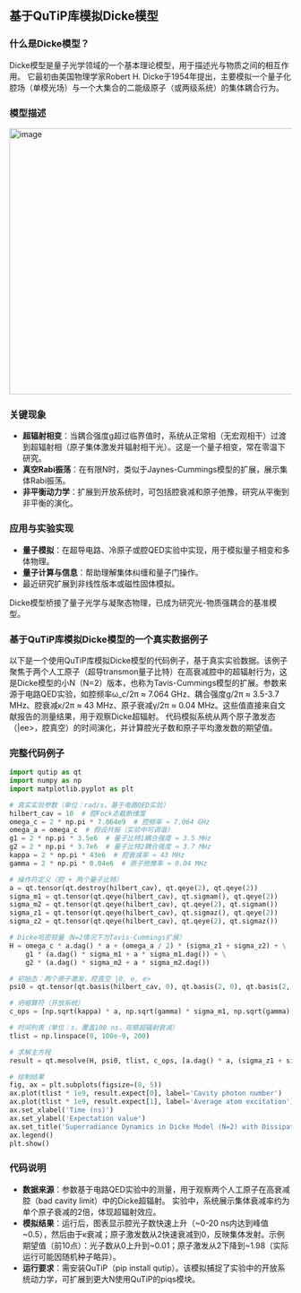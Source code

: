## 基于QuTiP库模拟Dicke模型
### 什么是Dicke模型？
Dicke模型是量子光学领域的一个基本理论模型，用于描述光与物质之间的相互作用。 它最初由美国物理学家Robert H. Dicke于1954年提出，主要模拟一个量子化腔场（单模光场）与一个大集合的二能级原子（或两级系统）的集体耦合行为。

### 模型描述
<img width="688" height="475" alt="image" src="https://github.com/user-attachments/assets/b3ae8741-0369-48fe-8484-662175700868" />


### 关键现象
- **超辐射相变**：当耦合强度g超过临界值时，系统从正常相（无宏观相干）过渡到超辐射相（原子集体激发并辐射相干光）。这是一个量子相变，常在零温下研究。
- **真空Rabi振荡**：在有限N时，类似于Jaynes-Cummings模型的扩展，展示集体Rabi振荡。
- **非平衡动力学**：扩展到开放系统时，可包括腔衰减和原子弛豫，研究从平衡到非平衡的演化。

### 应用与实验实现
- **量子模拟**：在超导电路、冷原子或腔QED实验中实现，用于模拟量子相变和多体物理。
- **量子计算与信息**：帮助理解集体纠缠和量子门操作。
- 最近研究扩展到非线性版本或磁性固体模拟。

Dicke模型桥接了量子光学与凝聚态物理，已成为研究光-物质强耦合的基准模型。

### 基于QuTiP库模拟Dicke模型的一个真实数据例子
以下是一个使用QuTiP库模拟Dicke模型的代码例子，基于真实实验数据。该例子聚焦于两个人工原子（超导transmon量子比特）在高衰减腔中的超辐射行为，这是Dicke模型的小N（N=2）版本，也称为Tavis-Cummings模型的扩展。参数来源于电路QED实验，如腔频率ω_c/2π ≈ 7.064 GHz、耦合强度g/2π ≈ 3.5-3.7 MHz、腔衰减κ/2π ≈ 43 MHz、原子衰减γ/2π ≈ 0.04 MHz。这些值直接来自文献报告的测量结果，用于观察Dicke超辐射。 代码模拟系统从两个原子激发态（|ee>，腔真空）的时间演化，并计算腔光子数和原子平均激发数的期望值。

### 完整代码例子
```python
import qutip as qt
import numpy as np
import matplotlib.pyplot as plt

# 真实实验参数（单位：rad/s，基于电路QED实验）
hilbert_cav = 10  # 腔Fock态截断维度
omega_c = 2 * np.pi * 7.064e9  # 腔频率 ≈ 7.064 GHz
omega_a = omega_c  # 假设共振（实验中可调谐）
g1 = 2 * np.pi * 3.5e6  # 量子比特1耦合强度 ≈ 3.5 MHz
g2 = 2 * np.pi * 3.7e6  # 量子比特2耦合强度 ≈ 3.7 MHz
kappa = 2 * np.pi * 43e6  # 腔衰减率 ≈ 43 MHz
gamma = 2 * np.pi * 0.04e6  # 原子弛豫率 ≈ 0.04 MHz

# 操作符定义（腔 + 两个量子比特）
a = qt.tensor(qt.destroy(hilbert_cav), qt.qeye(2), qt.qeye(2))
sigma_m1 = qt.tensor(qt.qeye(hilbert_cav), qt.sigmam(), qt.qeye(2))
sigma_m2 = qt.tensor(qt.qeye(hilbert_cav), qt.qeye(2), qt.sigmam())
sigma_z1 = qt.tensor(qt.qeye(hilbert_cav), qt.sigmaz(), qt.qeye(2))
sigma_z2 = qt.tensor(qt.qeye(hilbert_cav), qt.qeye(2), qt.sigmaz())

# Dicke哈密顿量（N=2情况下为Tavis-Cummings扩展）
H = omega_c * a.dag() * a + (omega_a / 2) * (sigma_z1 + sigma_z2) + \
    g1 * (a.dag() * sigma_m1 + a * sigma_m1.dag()) + \
    g2 * (a.dag() * sigma_m2 + a * sigma_m2.dag())

# 初始态：两个原子激发，腔真空 |0, e, e>
psi0 = qt.tensor(qt.basis(hilbert_cav, 0), qt.basis(2, 0), qt.basis(2, 0))

# 坍缩算符（开放系统）
c_ops = [np.sqrt(kappa) * a, np.sqrt(gamma) * sigma_m1, np.sqrt(gamma) * sigma_m2]

# 时间列表（单位：s，覆盖100 ns，观察超辐射衰减）
tlist = np.linspace(0, 100e-9, 200)

# 求解主方程
result = qt.mesolve(H, psi0, tlist, c_ops, [a.dag() * a, (sigma_z1 + sigma_z2)/2 + 1])  # 期望值：腔光子数，原子平均激发数

# 绘制结果
fig, ax = plt.subplots(figsize=(8, 5))
ax.plot(tlist * 1e9, result.expect[0], label='Cavity photon number')
ax.plot(tlist * 1e9, result.expect[1], label='Average atom excitation')
ax.set_xlabel('Time (ns)')
ax.set_ylabel('Expectation value')
ax.set_title('Superradiance Dynamics in Dicke Model (N=2) with Dissipation')
ax.legend()
plt.show()
```

### 代码说明
- **数据来源**：参数基于电路QED实验中的测量，用于观察两个人工原子在高衰减腔（bad cavity limit）中的Dicke超辐射。 实验中，系统展示集体衰减率约为单个原子衰减的2倍，体现超辐射效应。
- **模拟结果**：运行后，图表显示腔光子数快速上升（~0-20 ns内达到峰值~0.5），然后由于κ衰减；原子激发数从2快速衰减到0，反映集体发射。示例期望值（前10点）：光子数从0上升到~0.01；原子激发从2下降到~1.98（实际运行可能因随机种子略异）。
- **运行要求**：需安装QuTiP（pip install qutip）。该模拟捕捉了实验中的开放系统动力学，可扩展到更大N使用QuTiP的piqs模块。
